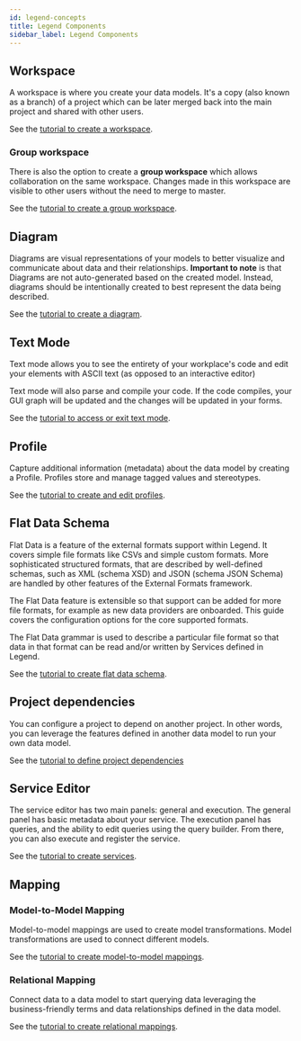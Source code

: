 ```yaml
---
id: legend-concepts
title: Legend Components
sidebar_label: Legend Components
---
```


## Workspace
A workspace is where you create your data models. It's a copy (also known as a branch) of a project which can be later merged back into the main project and shared with other users.

See the [tutorial to create a workspace](../tutorials/studio-create-model.md/#workspace).

### Group workspace
There is also the option to create a **group workspace** which allows collaboration on the same workspace. Changes made in this workspace are visible to other users without the need to merge to master. 

See the [tutorial to create a group workspace](../tutorials/studio-create-model.md/#group-workspace).

## Diagram
 
Diagrams are visual representations of your models to better visualize and communicate about data and their relationships. **Important to note** is that Diagrams are not auto-generated based on the created model. Instead, diagrams should be intentionally created to best represent the data being described.

See the [tutorial to create a diagram](../tutorials/studio-create-diagram.md).

## Text Mode

Text mode allows you to see the entirety of your workplace's code and edit your elements with ASCII text (as opposed to an interactive editor)

Text mode will also parse and compile your code. If the code compiles, your GUI graph will be updated and the changes will be updated in your forms.

See the [tutorial to access or exit text mode](../tutorials/studio-create-model.md/#text-mode).

## Profile

Capture additional information (metadata) about the data model by creating a Profile. Profiles store and manage tagged values and stereotypes.

See the [tutorial to create and edit profiles](../tutorials/studio-create-model.md/#profile).

## Flat Data Schema

Flat Data is a feature of the external formats support within Legend. It covers simple file formats like CSVs and simple custom formats. More
sophisticated structured formats, that are described by well-defined schemas, such as XML (schema XSD) and JSON (schema JSON Schema) are
handled by other features of the External Formats framework.

The Flat Data feature is extensible so that support can be added for more file formats, for example as new data providers are onboarded. This guide
covers the configuration options for the core supported formats.

The Flat Data grammar is used to describe a particular file format so that data in that format can be read and/or written by Services defined in Legend.

See the [tutorial to create flat data schema](../tutorials/studio-flat-data-schema.md).

## Project dependencies

You can configure a project to depend on another project. In other words, you can leverage the features defined in another data model to run your own data model.  

See the [tutorial to define project dependencies](../tutorials/studio-project-dependencies.md)

## Service Editor

The service editor has two main panels: general and execution. The general panel has basic metadata about your service. The execution panel has queries, and the ability to edit queries using the query builder. From there, you can also execute and register the service.

See the [tutorial to create services](../tutorials/studio-create-service.md).

## Mapping

### Model-to-Model Mapping

Model-to-model mappings are used to create model transformations. Model transformations are used to connect different models.

See the [tutorial to create model-to-model mappings](../tutorials/studio-m2m-mapping.md).

### Relational Mapping

Connect data to a data model to start querying data leveraging the business-friendly terms and data relationships defined in the data model.

See the [tutorial to create relational mappings](../tutorials/studio-relational-mapping.md).


